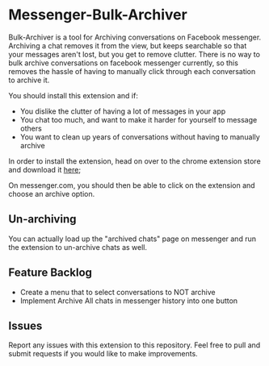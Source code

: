 # Messenger-Bulk-Archiver

Bulk-Archiver is a tool for Archiving conversations on Facebook messenger.
Archiving a chat removes it from the view, but keeps searchable so that
your messages aren't lost, but you get to remove clutter. There is no
way to bulk archive conversations on facebook messenger currently, so this
removes the hassle of having to manually click through each conversation
to archive it.

You should install this extension and if:
  * You dislike the clutter of having a lot of messages in your app
  * You chat too much, and want to make it harder for yourself to message others
  * You want to clean up years of conversations without having to manually archive

In order to install the extension, head on over to the chrome extension store and
download it [here](https://chromewebstore.google.com/search/messenger%20bulk%20archive);

On messenger.com, you should then be able to click on the extension and choose an archive option.

## Un-archiving

You can actually load up the "archived chats" page on messenger and run the extension
to un-archive chats as well.

## Feature Backlog

  * Create a menu that to select conversations to NOT archive
  * Implement Archive All chats in messenger history into one button

## Issues

Report any issues with this extension to this repository. Feel free to pull
and submit requests if you would like to make improvements.

